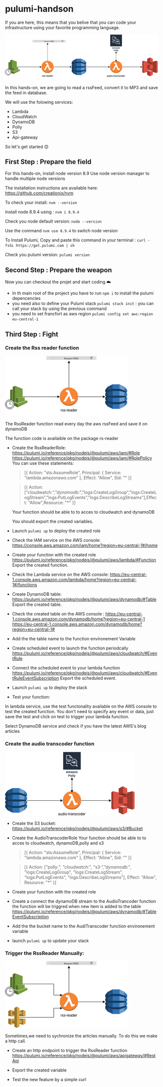 # pulumi-handson
If you are here, this means that you belive that you can code your infrastructure using your favorite programming language.

![alt text](images/architecture_lambda.png "Transcoder Architecture")


In this hands-on, we are going to read a rssFeed, convert it to MP3 and save the feed in database.

We will use the folowing services:

- Lambda
- CloudWatch 
- DynamoDB
- Polly
- S3
- Api-gateway


So let's get started :blush:

## First Step : Prepare the field

For this hands-on, install node version 8.9
Use node version manager to handle multiple node versions

The installation instructions are available here: https://github.com/creationix/nvm

To check your install: `nvm --version`

Install node 8.9.4 using : `nvm i 8.9.4`

Check you node default version: `node --version`

Use the command `nvm use 8.9.4` to switch node version

To Install Pulumi, Copy and paste this command in your terminal : `curl -fsSL https://get.pulumi.com | sh`

Check you pulumi version: `pulumi version`

## Second Step : Prepare the weapon

Now you can checkout the projet and start coding :cloud:

- In th main root of the project you have to run `npm i` to install the pulumi depencencies
- you need also to define your Pulumi stack  `pulumi stack init` : you can call your stack by using the previous command
- you need to set francfort as aws region `pulumi config set aws:region eu-central-1`

## Third Step : Fight

### Create the Rss reader function

![alt text](images/first_block.png "Transcoder Architecture")

The RssReader function read every day the aws rssFeed and save it on dynamoDB

The function code is availaible on the package rs-reader

- Create the RssReaderRole:
    https://pulumi.io/reference/pkg/nodejs/@pulumi/aws/iam/#Role
    https://pulumi.io/reference/pkg/nodejs/@pulumi/aws/iam/#RolePolicy
    You can use these statements:
    
    > [{
            Action: "sts:AssumeRole",
            Principal: {
                Service: "lambda.amazonaws.com"
            },
            Effect: "Allow",
            Sid: ""
        }]
        
    > [{
        Action: ["cloudwatch:*","dynamodb:*","logs:CreateLogGroup","logs:CreateLogStream","logs:PutLogEvents","logs:DescribeLogStreams"],Effect: "Allow",Resource: "*"
     }]
    
    Your function should be able to to acces to cloudwatch and dynamoDB
    
    You should export the created variables.
    
- Launch `pulumi up` to deploy the created role
- Check the IAM service on the AWS console: https://console.aws.amazon.com/iam/home?region=eu-central-1#/home 
- Create your function with the created role
    https://pulumi.io/reference/pkg/nodejs/@pulumi/aws/lambda/#Function
    Export the created function.
- Check the Lambda service on the AWS console: https://eu-central-1.console.aws.amazon.com/lambda/home?region=eu-central-1#/functions
- Create DynamoDB table:
    https://pulumi.io/reference/pkg/nodejs/@pulumi/aws/dynamodb/#Table
    Export the created table.
- Check the created table on the AWS console : https://eu-central-1.console.aws.amazon.com/dynamodb/home?region=eu-central-1
    https://eu-central-1.console.aws.amazon.com/dynamodb/home?region=eu-central-1#
- Add the the table name to the function environement Variable  
- Create scheduled event to launch the function periodcally
    https://pulumi.io/reference/pkg/nodejs/@pulumi/aws/cloudwatch/#EventRule
- Connect the scheduled event to your lambda function
    https://pulumi.io/reference/pkg/nodejs/@pulumi/aws/cloudwatch/#EventRuleEventSubscription
    Export the scheduled event.
- Launch `pulumi up` to deploy the stack

- Test your function: 

In lambda service, use the test functonality available on the AWS console to test the created function. You don't need to specify any event or data, just save the test and click on test to trigger your lambda function.

Select DynamoDB service and check if you have the latest AWS's blog articles

### Create the audio transcoder function

![alt text](images/second_block.png "Transcoder Architecture")

- Create the S3 bucket:
    https://pulumi.io/reference/pkg/nodejs/@pulumi/aws/s3/#Bucket
    
- Create the AudioTranscoderRole
   Your function should be able to to acces to cloudwatch, dynamoDB,polly and s3
   
   > [{
           Action: "sts:AssumeRole",
           Principal: {
               Service: "lambda.amazonaws.com"
           },
           Effect: "Allow",
           Sid: ""
       }]
       
   > [{
       Action: ["polly:*",
           "cloudwatch:*",
           "s3:*","dynamodb:*",
           "logs:CreateLogGroup",
           "logs:CreateLogStream",
           "logs:PutLogEvents",
           "logs:DescribeLogStreams"],
       Effect: "Allow",
           Resource: "*"
    }]
    
- Create your function with the created role

- Create a connect the dynamoDB stream to the AudioTrancoder function
    the function will be triggred when new item is added to the table
    https://pulumi.io/reference/pkg/nodejs/@pulumi/aws/dynamodb/#TableEventSubscription

- Add the the bucket name to the AudiTranscoder function environement variable  

- launch `pulumi up` to update your stack

### Trigger the RssReader Manually:

![alt text](images/next_step.png "Transcoder Architecture")

Sometimes,we need to sychronize the articles manually. To do this we make a http call.

- Create an http endpoint to trigger the RssReader function
    https://pulumi.io/reference/pkg/nodejs/@pulumi/aws/apigateway/#RestApi

- Export the created variable
- Test the new feature by a simple curl
